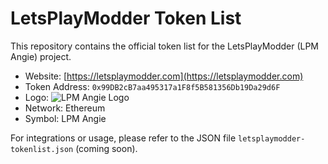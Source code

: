 # LetsPlayModder Token List

This repository contains the official token list for the LetsPlayModder (LPM Angie) project.

- Website: [https://letsplaymodder.com](https://letsplaymodder.com)
- Token Address: `0x99DB2cB7aa495317a1F8f5B581356Db19Da29d6F`
- Logo: ![LPM Angie Logo](https://letsplaymodder.com/2025/06/17/lpm-logo-png/)
- Network: Ethereum
- Symbol: LPM Angie

For integrations or usage, please refer to the JSON file `letsplaymodder-tokenlist.json` (coming soon).
